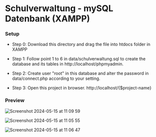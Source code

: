 # Schulverwaltung - mySQL Datenbank (XAMPP)

### Setup

- Step 0: Download this directory and drag the file into htdocs folder in XAMPP

- Step 1: Follow point 1 to 6 in data/schulverwaltung.sql to create the database and its tables in http://localhost/phpmyadmin.

- Step 2: Create user "root" in this database and alter the password in data/connect.php according to your setting.

- Step 3: Open this project in browser. http://localhost/{$project-name}

### Preview

![Screenshot 2024-05-15 at 11 09 59](https://github.com/peiyi-c/php_schulverwaltung/assets/73789013/e19e02cc-aa46-4cd3-a549-76c59fea32c0)

![Screenshot 2024-05-15 at 11 05 55](https://github.com/peiyi-c/php_schulverwaltung/assets/73789013/b5e9e4a1-0f54-44fb-a677-cad8acb02d16)

![Screenshot 2024-05-15 at 11 06 47](https://github.com/peiyi-c/php_schulverwaltung/assets/73789013/5934ff07-589a-4f49-a667-5935f6696ff6)
